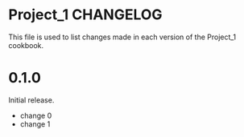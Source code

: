 # Project_1 CHANGELOG

This file is used to list changes made in each version of the Project_1 cookbook.

# 0.1.0

Initial release.

- change 0
- change 1


